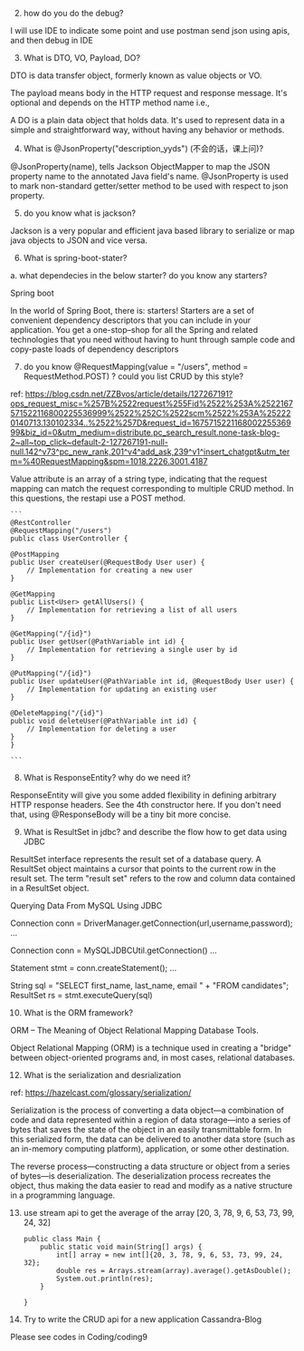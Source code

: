 2. how do you do the debug?

I will use IDE to indicate some point and use postman send json using apis, and then debug in IDE

3. What is DTO, VO, Payload, DO?

DTO is data transfer object, formerly known as value objects or VO. 

The payload means body in the HTTP request and response message. It's optional and depends on the HTTP method name i.e.,

A DO is a plain data object that holds data. It's used to represent data in a simple and straightforward way, without having any behavior or methods.

4. What is @JsonProperty("description_yyds") (不会的话，课上问)?

@JsonProperty(name), tells Jackson ObjectMapper to map the JSON property name to the annotated Java field's name. @JsonProperty is used to mark non-standard getter/setter method to be used with respect to json property.

5. do you know what is jackson?

Jackson is a very popular and efficient java based library to serialize or map java objects to JSON and vice versa. 

6. What is spring-boot-stater?

a. what dependecies in the below starter? do you know any starters?

Spring boot

In the world of Spring Boot, there is: starters! Starters are a set of convenient dependency descriptors that you can include in your application. You get a one-stop–shop for all the Spring and related technologies that you need without having to hunt through sample code and copy-paste loads of dependency descriptors

7. do you know @RequestMapping(value = "/users", method = RequestMethod.POST) ? could you list CRUD by this style?

ref: https://blog.csdn.net/ZZBvos/article/details/127267191?ops_request_misc=%257B%2522request%255Fid%2522%253A%2522167571522116800225536999%2522%252C%2522scm%2522%253A%252220140713.130102334..%2522%257D&request_id=167571522116800225536999&biz_id=0&utm_medium=distribute.pc_search_result.none-task-blog-2~all~top_click~default-2-127267191-null-null.142^v73^pc_new_rank,201^v4^add_ask,239^v1^insert_chatgpt&utm_term=%40RequestMapping&spm=1018.2226.3001.4187

Value attribute is an array of a string type, indicating that the request mapping can match the request corresponding to multiple CRUD method. In this questions, the restapi use a POST method.

    ```
    @RestController
    @RequestMapping("/users")
    public class UserController {

    @PostMapping
    public User createUser(@RequestBody User user) {
        // Implementation for creating a new user
    }

    @GetMapping
    public List<User> getAllUsers() {
        // Implementation for retrieving a list of all users
    }

    @GetMapping("/{id}")
    public User getUser(@PathVariable int id) {
        // Implementation for retrieving a single user by id
    }

    @PutMapping("/{id}")
    public User updateUser(@PathVariable int id, @RequestBody User user) {
        // Implementation for updating an existing user
    }

    @DeleteMapping("/{id}")
    public void deleteUser(@PathVariable int id) {
        // Implementation for deleting a user
    }
    }

    ```

8. What is ResponseEntity? why do we need it?

ResponseEntity will give you some added flexibility in defining arbitrary HTTP response headers. See the 4th constructor here. If you don't need that, using @ResponseBody will be a tiny bit more concise.

9. What is ResultSet in jdbc? and describe the flow how to get data using JDBC

ResultSet interface represents the result set of a database query. A ResultSet object maintains a cursor that points to the current row in the result set. The term "result set" refers to the row and column data contained in a ResultSet object.

Querying Data From MySQL Using JDBC

Connection conn = DriverManager.getConnection(url,username,password); ...

Connection conn = MySQLJDBCUtil.getConnection() ...

Statement stmt = conn.createStatement(); ...

String sql = "SELECT first_name, last_name, email " + "FROM candidates"; ResultSet rs = stmt.executeQuery(sql)

10. What is the ORM framework?

ORM – The Meaning of Object Relational Mapping Database Tools.

Object Relational Mapping (ORM) is a technique used in creating a "bridge" between object-oriented programs and, in most cases, relational databases.

12. What is the serialization and desrialization

ref: https://hazelcast.com/glossary/serialization/

Serialization is the process of converting a data object—a combination of code and data represented within a region of data storage—into a series of bytes that saves the state of the object in an easily transmittable form. In this serialized form, the data can be delivered to another data store (such as an in-memory computing platform), application, or some other destination.

The reverse process—constructing a data structure or object from a series of bytes—is deserialization. The deserialization process recreates the object, thus making the data easier to read and modify as a native structure in a programming language.

13. use stream api to get the average of the array [20, 3, 78, 9, 6, 53, 73, 99, 24, 32]

    ```
    public class Main {
        public static void main(String[] args) {
            int[] array = new int[]{20, 3, 78, 9, 6, 53, 73, 99, 24, 32};
            double res = Arrays.stream(array).average().getAsDouble();
            System.out.println(res);
        }
        
    }
    ```
    
16. Try to write the CRUD api for a new application Cassandra-Blog

Please see codes in Coding/coding9

